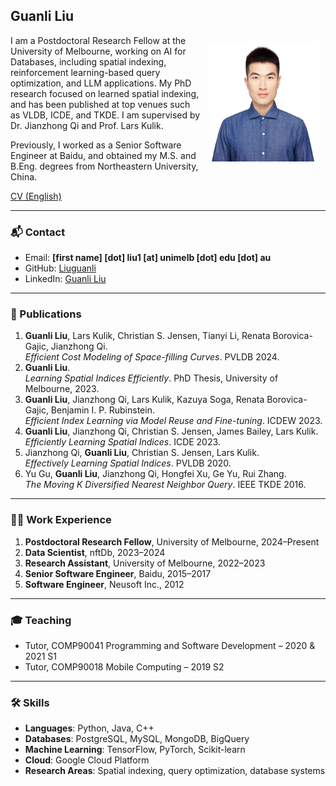 ## Guanli Liu

<div align="left">
<img src="./image/head.png" style="width: 180px; height: 192px; float: right; margin: 10px">
<p>
I am a Postdoctoral Research Fellow at the University of Melbourne, working on AI for Databases, including spatial indexing, reinforcement learning-based query optimization, and LLM applications. My PhD research focused on learned spatial indexing, and has been published at top venues such as VLDB, ICDE, and TKDE. I am supervised by Dr. Jianzhong Qi and Prof. Lars Kulik.
</p>

<p>
Previously, I worked as a Senior Software Engineer at Baidu, and obtained my M.S. and B.Eng. degrees from Northeastern University, China.
</p>
</div>

[CV (English)](./cv/resume.pdf) 
<!-- | [CV (中文)](./cv/resume-zh_CN.pdf) -->

---

### 📬 Contact

- Email: **[first name] [dot] liu1 [at] unimelb [dot] edu [dot] au**  
- GitHub: [Liuguanli](https://github.com/Liuguanli)  
- LinkedIn: [Guanli Liu](https://www.linkedin.com/in/guanli-liu-11353058/)

---

### 📄 Publications

1. **Guanli Liu**, Lars Kulik, Christian S. Jensen, Tianyi Li, Renata Borovica-Gajic, Jianzhong Qi.  
   *Efficient Cost Modeling of Space-filling Curves*. PVLDB 2024.  
2. **Guanli Liu**.  
   *Learning Spatial Indices Efficiently*. PhD Thesis, University of Melbourne, 2023.  
3. **Guanli Liu**, Jianzhong Qi, Lars Kulik, Kazuya Soga, Renata Borovica-Gajic, Benjamin I. P. Rubinstein.  
   *Efficient Index Learning via Model Reuse and Fine-tuning*. ICDEW 2023.  
4. **Guanli Liu**, Jianzhong Qi, Christian S. Jensen, James Bailey, Lars Kulik.  
   *Efficiently Learning Spatial Indices*. ICDE 2023.  
5. Jianzhong Qi, **Guanli Liu**, Christian S. Jensen, Lars Kulik.  
   *Effectively Learning Spatial Indices*. PVLDB 2020.  
6. Yu Gu, **Guanli Liu**, Jianzhong Qi, Hongfei Xu, Ge Yu, Rui Zhang.  
   *The Moving K Diversified Nearest Neighbor Query*. IEEE TKDE 2016.

---

### 👨‍💻 Work Experience

1. **Postdoctoral Research Fellow**, University of Melbourne, 2024–Present  
2. **Data Scientist**, nftDb, 2023–2024  
3. **Research Assistant**, University of Melbourne, 2022–2023  
4. **Senior Software Engineer**, Baidu, 2015–2017  
5. **Software Engineer**, Neusoft Inc., 2012  

---

### 🎓 Teaching

- Tutor, COMP90041 Programming and Software Development – 2020 & 2021 S1  
- Tutor, COMP90018 Mobile Computing – 2019 S2  

---

### 🛠 Skills

- **Languages**: Python, Java, C++  
- **Databases**: PostgreSQL, MySQL, MongoDB, BigQuery  
- **Machine Learning**: TensorFlow, PyTorch, Scikit-learn  
- **Cloud**: Google Cloud Platform  
- **Research Areas**: Spatial indexing, query optimization, database systems
